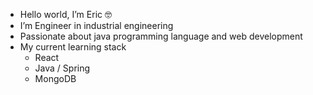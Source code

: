 - Hello world, I’m Eric 🤓
- I’m Engineer in industrial engineering
-  Passionate about java programming language and web development
- My current learning stack
    - React
    - Java / Spring
    - MongoDB




<!---
raneric/raneric is a ✨ special ✨ repository because its `README.md` (this file) appears on your GitHub profile.
You can click the Preview link to take a look at your changes.
--->
